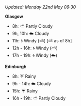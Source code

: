 *Updated: Monday 22nd May 06:30*

**Glasgow**

* 8h: :partly_sunny: Partly Cloudy
* 9h, 10h: :cloud: Cloudy
* 11h: :cyclone: Windy (:partly_sunny:) [:partly_sunny: as of 8h]
* 12h - 16h: :cyclone: Windy (:partly_sunny:)
* 17h - 19h: :cyclone: Windy (:cloud:)

**Edinburgh**

* 8h: :umbrella: Rainy
* 9h - 14h: :cloud: Cloudy
* 15h: :umbrella: Rainy
* 16h - 19h: :partly_sunny: Partly Cloudy

